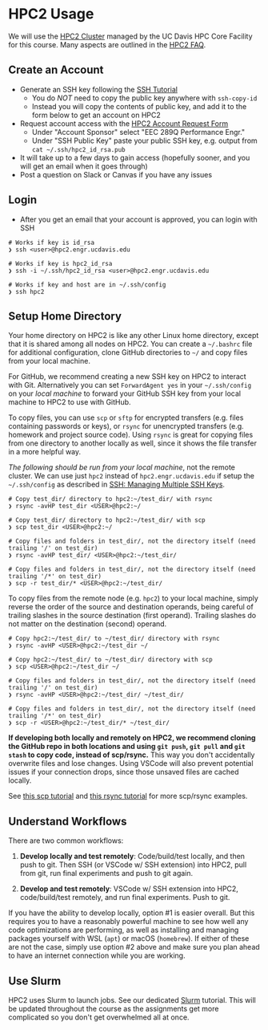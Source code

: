 # HPC2 Usage

We will use the [HPC2 Cluster](https://hpc.ucdavis.edu/clusters) managed by the UC Davis HPC Core Facility for this course. Many aspects are outlined in the [HPC2 FAQ](https://www.hpc.ucdavis.edu/faq).

## Create an Account

- Generate an SSH key following the [SSH Tutorial](./SSH.md)
  - You do *NOT* need to copy the public key anywhere with `ssh-copy-id`
  - Instead you will copy the contents of public key, and add it to the form below to get an account on HPC2
- Request account access with the [HPC2 Account Request Form](https://hpc.ucdavis.edu/form/account-request-form)
  - Under "Account Sponsor" select "EEC 289Q Performance Engr."
  - Under "SSH Public Key" paste your public SSH key, e.g. output from `cat ~/.ssh/hpc2_id_rsa.pub`
- It will take up to a few days to gain access (hopefully sooner, and you will get an email when it goes through)
- Post a question on Slack or Canvas if you have any issues

## Login

- After you get an email that your account is approved, you can login with SSH

```console
# Works if key is id_rsa
❯ ssh <user>@hpc2.engr.ucdavis.edu

# Works if key is hpc2_id_rsa
❯ ssh -i ~/.ssh/hpc2_id_rsa <user>@hpc2.engr.ucdavis.edu

# Works if key and host are in ~/.ssh/config
❯ ssh hpc2
```

## Setup Home Directory

Your home directory on HPC2 is like any other Linux home directory, except that it is shared among all nodes on HPC2. You can create a `~/.bashrc` file for additional configuration, clone GitHub directories to `~/` and copy files from your local machine.

For GitHub, we recommend creating a new SSH key on HPC2 to interact with Git. Alternatively you can set `ForwardAgent yes` in your `~/.ssh/config` on your _local machine_ to forward your GitHub SSH key from your local machine to HPC2 to use with GitHub. 

To copy files, you can use `scp` or `sftp` for encrypted transfers (e.g. files containing passwords or keys), or `rsync` for unencrypted transfers (e.g. homework and project source code). Using `rsync` is great for copying files from one directory to another locally as well, since it shows the file transfer in a more helpful way. 

*The following should be run from your local machine*, not the remote cluster. We can use just `hpc2` instead of `hpc2.engr.ucdavis.edu` if setup the `~/.ssh/config` as described in [SSH: Managing Multiple SSH Keys](./SSH.md#managing-multiple-ssh-keys).

```console
# Copy test_dir/ directory to hpc2:~/test_dir/ with rsync
❯ rsync -avHP test_dir <USER>@hpc2:~/

# Copy test_dir/ directory to hpc2:~/test_dir/ with scp
❯ scp test_dir <USER>@hpc2:~/

# Copy files and folders in test_dir/, not the directory itself (need trailing '/' on test_dir)
❯ rsync -avHP test_dir/ <USER>@hpc2:~/test_dir/

# Copy files and folders in test_dir/, not the directory itself (need trailing '/*' on test_dir)
❯ scp -r test_dir/* <USER>@hpc2:~/test_dir/
```

To copy files from the remote node (e.g. `hpc2`) to your local machine, simply reverse the order of the source and destination operands, being careful of trailing slashes in the source destination (first operand). Trailing slashes do not matter on the destination (second) operand.

```console
# Copy hpc2:~/test_dir/ to ~/test_dir/ directory with rsync
❯ rsync -avHP <USER>@hpc2:~/test_dir ~/ 

# Copy hpc2:~/test_dir/ to ~/test_dir/ directory with scp
❯ scp <USER>@hpc2:~/test_dir ~/

# Copy files and folders in test_dir/, not the directory itself (need trailing '/' on test_dir)
❯ rsync -avHP <USER>@hpc2:~/test_dir/ ~/test_dir/

# Copy files and folders in test_dir/, not the directory itself (need trailing '/*' on test_dir)
❯ scp -r <USER>@hpc2:~/test_dir/* ~/test_dir/
```

**If developing both locally and remotely on HPC2, we recommend cloning the GitHub repo in both locations and using `git push`, `git pull` and `git stash` to copy code, instead of scp/rsync.** This way you don't accidentally overwrite files and lose changes. Using VSCode will also prevent potential issues if your connection drops, since those unsaved files are cached locally.  

See [this scp tutorial](https://www.garron.me/en/articles/scp.html) and [this rsync tutorial](https://www.digitalocean.com/community/tutorials/how-to-use-rsync-to-sync-local-and-remote-directories) for more scp/rsync examples.

## Understand Workflows

There are two common workflows:

1. **Develop locally and test remotely**: Code/build/test locally, and then push to git. Then SSH (or VSCode w/ SSH extension) into HPC2, pull from git, run final experiments and push to git again.

2. **Develop and test remotely**: VSCode w/ SSH extension into HPC2, code/build/test remotely, and run final experiments. Push to git.

If you have the ability to develop locally, option #1 is easier overall. But this requires you to have a reasonably powerful machine to see how well any code optimizations are performing, as well as installing and managing packages yourself with WSL (`apt`) or macOS (`homebrew`). If either of these are not the case, simply use option #2 above and make sure you plan ahead to have an internet connection while you are working.

## Use Slurm

HPC2 uses Slurm to launch jobs. See our dedicated [Slurm](./SLURM.md) tutorial. This will be updated throughout the course as the assignments get more complicated so you don't get overwhelmed all at once.
